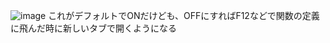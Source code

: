 
![image](https://gyazo.com/b96c2051a8f4622ba288ca952801740f/thumb/1000)
これがデフォルトでONだけども、OFFにすればF12などで関数の定義に飛んだ時に新しいタブで開くようになる
